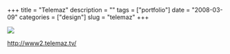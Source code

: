 +++
title = "Telemaz"
description = ""
tags = ["portfolio"]
date = "2008-03-09"
categories = ["design"]
slug = "telemaz"
+++


 

  <div id="screens-thumbs" class="clearfix">
    <div class="txt-center" id="design-submission"><a href="http://www2.telemaz.tv/"><img id='bluga-thumbnail-846' class='bluga-thumbnail large' src='/media/bluga/
wt47f2790c7612e_0.jpg'/></a></div>  
  </div>   
<p><a href="http://www2.telemaz.tv/">http://www2.telemaz.tv/</a></p>




